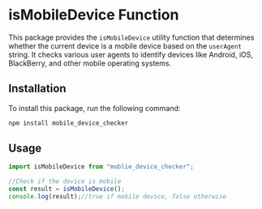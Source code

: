 # isMobileDevice Function
This package provides the `isMobileDevice` utility function that determines whether the current device is a mobile device based on the `userAgent` string. It checks various user agents to identify devices like Android, iOS, BlackBerry, and other mobile operating systems.

## Installation
To install this package, run the following command:
```bash
npm install mobile_device_checker
```

## Usage
```typescript
import isMobileDevice from "moblie_device_checker";

//Check if the device is mobile
const result = isMobileDevice();
console.log(result);//true if mobile device, false otherwise
```